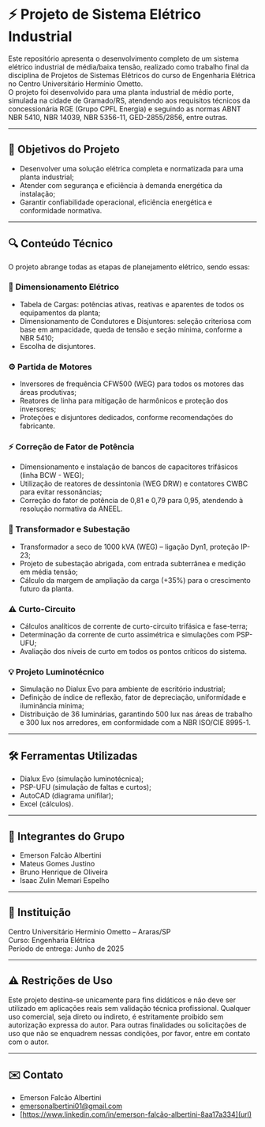 # ⚡ Projeto de Sistema Elétrico Industrial

Este repositório apresenta o desenvolvimento completo de um sistema elétrico industrial de média/baixa tensão, realizado como trabalho final da disciplina de Projetos de Sistemas Elétricos do curso de Engenharia Elétrica no Centro Universitário Hermínio Ometto.  
O projeto foi desenvolvido para uma planta industrial de médio porte, simulada na cidade de Gramado/RS, atendendo aos requisitos técnicos da concessionária RGE (Grupo CPFL Energia) e seguindo as normas ABNT NBR 5410, NBR 14039, NBR 5356-11, GED-2855/2856, entre outras.

---

## 📌 Objetivos do Projeto

- Desenvolver uma solução elétrica completa e normatizada para uma planta industrial;  
- Atender com segurança e eficiência à demanda energética da instalação;  
- Garantir confiabilidade operacional, eficiência energética e conformidade normativa.

---

## 🔍 Conteúdo Técnico

O projeto abrange todas as etapas de planejamento elétrico, sendo essas:

### 🔌 Dimensionamento Elétrico

- Tabela de Cargas: potências ativas, reativas e aparentes de todos os equipamentos da planta;  
- Dimensionamento de Condutores e Disjuntores: seleção criteriosa com base em ampacidade, queda de tensão e seção mínima, conforme a NBR 5410;  
- Escolha de disjuntores.

### ⚙️ Partida de Motores

- Inversores de frequência CFW500 (WEG) para todos os motores das áreas produtivas;  
- Reatores de linha para mitigação de harmônicos e proteção dos inversores;  
- Proteções e disjuntores dedicados, conforme recomendações do fabricante.

### ⚡ Correção de Fator de Potência

- Dimensionamento e instalação de bancos de capacitores trifásicos (linha BCW - WEG);  
- Utilização de reatores de dessintonia (WEG DRW) e contatores CWBC para evitar ressonâncias;  
- Correção do fator de potência de 0,81 e 0,79 para 0,95, atendendo à resolução normativa da ANEEL.

### 🔄 Transformador e Subestação

- Transformador a seco de 1000 kVA (WEG) – ligação Dyn1, proteção IP-23;  
- Projeto de subestação abrigada, com entrada subterrânea e medição em média tensão;  
- Cálculo da margem de ampliação da carga (+35%) para o crescimento futuro da planta.

### ⚠️ Curto-Circuito

- Cálculos analíticos de corrente de curto-circuito trifásica e fase-terra;  
- Determinação da corrente de curto assimétrica e simulações com PSP-UFU;  
- Avaliação dos níveis de curto em todos os pontos críticos do sistema.

### 💡 Projeto Luminotécnico

- Simulação no Dialux Evo para ambiente de escritório industrial;  
- Definição de índice de reflexão, fator de depreciação, uniformidade e iluminância mínima;  
- Distribuição de 36 luminárias, garantindo 500 lux nas áreas de trabalho e 300 lux nos arredores, em conformidade com a NBR ISO/CIE 8995-1.

---

## 🛠️ Ferramentas Utilizadas

- Dialux Evo (simulação luminotécnica);  
- PSP-UFU (simulação de faltas e curtos);  
- AutoCAD (diagrama unifilar);
- Excel (cálculos).

---

## 👥 Integrantes do Grupo

- Emerson Falcão Albertini 
- Mateus Gomes Justino
- Bruno Henrique de Oliveira   
- Isaac Zulin Memari Espelho  


---

## 🏫 Instituição

Centro Universitário Hermínio Ometto – Araras/SP  
Curso: Engenharia Elétrica  
Período de entrega: Junho de 2025

---

## ⚠️ Restrições de Uso

Este projeto destina-se unicamente para fins didáticos e não deve ser utilizado em aplicações reais sem validação técnica profissional. Qualquer uso comercial, seja direto ou indireto, é estritamente proibido sem autorização expressa do autor. Para outras finalidades ou solicitações de uso que não se enquadrem nessas condições, por favor, entre em contato com o autor.

---

## ✉️ Contato
- Emerson Falcão Albertini
- emersonalbertini01@gmail.com
- [https://www.linkedin.com/in/emerson-falcão-albertini-8aa17a334](url)
